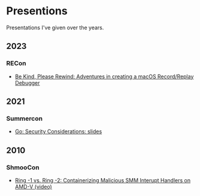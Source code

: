 # Presentions

Presentations I've given over the years.


## 2023

### RECon

- [Be Kind, Please Rewind: Adventures in creating a macOS Record/Replay Debugger](./REcon2023/BeKindRewind.pdf)


## 2021

### Summercon

- [Go: Security Considerations: slides](summercon2021/GoConsiderations.pdf) 


## 2010

### ShmooCon

- [Ring -1 vs. Ring -2: Containerizing Malicious SMM Interupt Handlers on AMD-V (video)](https://www.youtube.com/watch?v=zMaRAGDUEb0)